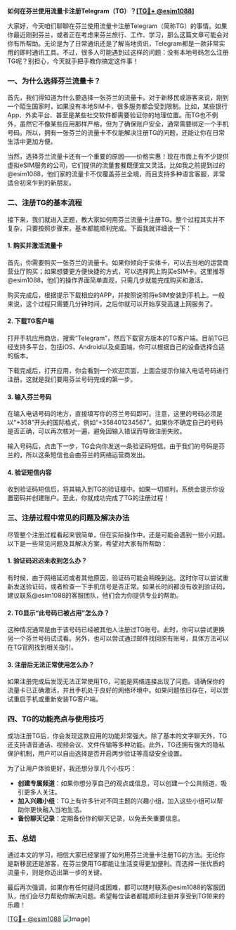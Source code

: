 **如何在芬兰使用流量卡注册Telegram（TG）？[[TG💪+ @esim1088](https://t.me/s/esim1088)]**

大家好，今天咱们聊聊在芬兰使用流量卡注册Telegram（简称TG）的事情。如果你最近刚到芬兰，或者正在考虑来芬兰旅行、工作、学习，那么这篇文章可能会对你有所帮助。无论是为了日常通讯还是了解当地资讯，Telegram都是一款非常实用的即时通讯工具。不过，很多人可能遇到过这样的问题：没有本地号码怎么注册TG呢？别担心，今天就手把手教你搞定这件事！

### 一、为什么选择芬兰流量卡？

首先，我们得知道为什么要选择一张芬兰的流量卡。对于新移民或游客来说，刚到一个陌生国家时，如果没有本地SIM卡，很多服务都会受到限制。比如，某些银行App、外卖平台、甚至是某些社交软件都需要验证你的地理位置。而TG也不例外，虽然它不像某些应用那样严格，但为了确保账户安全，通常需要绑定一个手机号码。所以，拥有一张芬兰的流量卡不仅能解决注册TG的问题，还能让你在日常生活中更加方便。

当然，选择芬兰流量卡还有一个重要的原因——价格实惠！现在市面上有不少提供虚拟eSIM服务的公司，它们提供的流量套餐既便宜又灵活。比如我之前提到过的@esim1088，他们家的流量卡不仅覆盖芬兰全境，而且支持多种语言客服，非常适合初来乍到的新朋友。

### 二、注册TG的基本流程

接下来，我们就进入正题，教大家如何用芬兰流量卡注册TG。整个过程其实并不复杂，只要按照步骤来，基本都能顺利完成。下面我就详细说一下：

#### 1. 购买并激活流量卡

首先，你需要购买一张芬兰的流量卡。如果你倾向于实体卡，可以去当地的运营商营业厅购买；如果想要更方便快捷的方式，可以选择网上购买eSIM卡。这里推荐@esim1088，他们的操作界面简单直观，只需几步就能完成购买和激活。

购买完成后，根据提示下载相应的APP，并按照说明将eSIM安装到手机上。一般来说，这个过程只需要几分钟时间，之后你就可以开始享受高速上网服务了。

#### 2. 下载TG客户端

打开手机应用商店，搜索“Telegram”，然后下载官方版本的TG客户端。目前TG已经支持多平台，包括iOS、Android以及桌面端，你可以根据自己的设备选择合适的版本。

下载完成后，打开应用，你会看到一个欢迎页面，上面会提示你输入电话号码进行注册。这就是我们要用芬兰号码完成的第一步。

#### 3. 输入芬兰号码

在输入电话号码的地方，直接填写你的芬兰号码即可。注意，这里的号码必须是以“+358”开头的国际格式，例如“+358401234567”。如果你不确定自己的号码是否正确，可以再次核对一遍，避免因输入错误而导致注册失败。

输入号码后，点击下一步，TG会向你发送一条验证码短信。由于我们的号码是芬兰的，所以这条短信也会由芬兰的网络运营商发出。

#### 4. 验证短信内容

收到验证码短信后，将其输入到TG的验证框中。如果一切顺利，系统会提示你设置密码并创建账户。至此，你就成功完成了TG的注册过程！

### 三、注册过程中常见的问题及解决办法

尽管整个注册过程看起来很简单，但在实际操作中，还是可能会遇到一些小问题。以下是一些常见问题及其解决方案，希望对大家有所帮助：

#### 1. 验证码迟迟未收到怎么办？

有时候，由于网络延迟或者其他原因，验证码可能会稍晚到达。这时你可以尝试重新发送验证码，或者检查一下手机信号是否正常。如果长时间都没有收到验证码，建议联系@esim1088的客服团队，他们会为你提供专业的帮助。

#### 2. TG显示“此号码已被占用”怎么办？

这种情况通常是由于该号码已经被其他人注册过TG账号。此时，你可以尝试更换另一个芬兰号码试试看。另外，也可以尝试通过邮件找回原有账号，具体方法可以在TG官网找到相关指引。

#### 3. 注册后无法正常使用怎么办？

如果注册完成后发现无法正常使用TG，可能是网络连接出现了问题。请确保你的流量卡已正确激活，并且手机处于良好的网络环境中。如果问题依旧存在，可以尝试重启手机或重新安装TG客户端。

### 四、TG的功能亮点与使用技巧

成功注册TG后，你会发现这款应用的功能非常强大。除了基本的文字聊天外，TG还支持语音通话、视频会议、文件传输等多种功能。此外，TG还拥有强大的隐私保护机制，用户可以自由选择是否开启两步验证等高级安全设置。

为了让用户体验更好，我还想分享几个小技巧：
- **创建专属频道**：如果你想分享自己的观点或信息，可以创建一个公共频道，吸引更多人关注。
- **加入兴趣小组**：TG上有许多针对不同主题的兴趣小组，加入这些小组可以帮助你更快融入当地生活。
- **备份聊天记录**：定期备份你的聊天记录，以免丢失重要信息。

### 五、总结

通过本文的学习，相信大家已经掌握了如何用芬兰流量卡注册TG的方法。无论你是新移民还是游客，在芬兰使用TG都能让生活变得更加便利。而选择一张优质的流量卡，则是你迈出第一步的关键。

最后再次强调，如果你有任何疑问或困难，都可以随时联系@esim1088的客服团队，他们会尽力帮助你解决问题。希望每位读者都能顺利注册并享受到TG带来的乐趣！

[[TG💪+ @esim1088](https://t.me/s/esim1088) ![Image](https://i.postimg.cc/4NQfJmqS/Snipaste-2025-05-13-00-14-12.png)]
